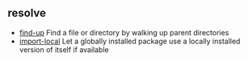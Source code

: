 ## resolve

- [find-up](https://github.com/sindresorhus/find-up) Find a file or directory by walking up parent directories
- [import-local](https://github.com/sindresorhus/import-local) Let a globally installed package use a locally installed version of itself if available